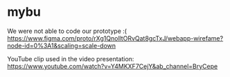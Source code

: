 # mybu
We were not able to code our prototype :(
https://www.figma.com/proto/rXg1QnolltORvQat8gcTxJ/webapp-wirefame?node-id=0%3A1&scaling=scale-down

YouTube clip used in the video presentation: https://www.youtube.com/watch?v=Y4MKXF7CejY&ab_channel=BryCepe
